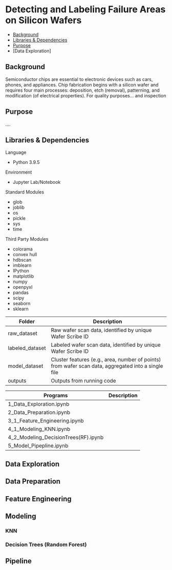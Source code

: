 # Detecting and Labeling Failure Areas on Silicon Wafers


* [Background](#background)
* [Libraries & Dependencies](#libraries-and-dependencies)
* [Purpose](#purpose)
* [Data Exploration]

## Background
Semiconductor chips are essential to electronic devices such as cars, phones, and appliances. Chip fabrication begins with a silicon wafer and requires four main processes: deposition, etch (removal), patterning, and modification (of electrical properties). For quality purposes... and inspection


## Purpose
....

## Libraries & Dependencies

Language
- Python 3.9.5

Environment
- Jupyter Lab/Notebook

Standard Modules
- glob
- joblib
- os
- pickle
- sys
- time

Third Party Modules
- colorama
- convex hull
- hdbscan
- imblearn
- IPython
- matplotlib
- numpy
- openpyxl
- pandas
- scipy
- seaborn
- sklearn


| Folder | Description |
| ----- | ----- |
| raw_dataset | Raw wafer scan data, identified by unique Wafer Scribe ID |
| labeled_dataset | Labeled wafer scan data, identified by unique Wafer Scribe ID |
| model_dataset | Cluster features (e.g., area, number of points) from wafer scan data, aggregated into a single file |
| outputs | Outputs from running code |


| Programs | Description |
| ----- | ----- |
| 1_Data_Exploration.ipynb | |
| 2_Data_Preparation.ipynb | |
| 3_1_Feature_Engineering.ipynb | |
| 4_1_Modeling_KNN.ipynb | |
| 4_2_Modeling_DecisionTrees(RF).ipynb | |
| 5_Model_Pipepline.ipynb | |


## Data Exploration

## Data Preparation

## Feature Engineering

## Modeling

### KNN

### Decision Trees (Random Forest)

## Pipeline